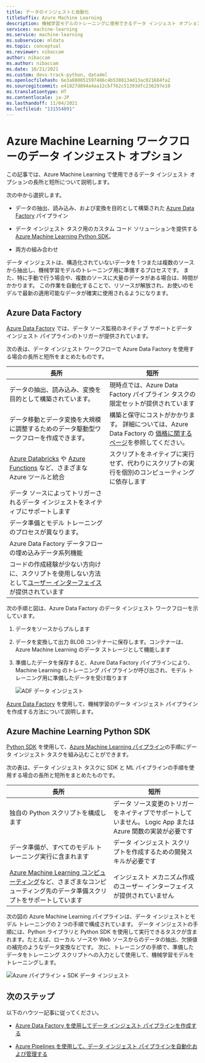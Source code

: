 ```yaml
---
title: データのインジェストと自動化
titleSuffix: Azure Machine Learning
description: 機械学習モデルのトレーニングに使用できるデータ インジェスト オプションの長所と短所について説明します。
services: machine-learning
ms.service: machine-learning
ms.subservice: mldata
ms.topic: conceptual
ms.reviewer: nibaccam
author: nibaccam
ms.author: nibaccam
ms.date: 10/21/2021
ms.custom: devx-track-python, data4ml
ms.openlocfilehash: 6e3a880851597486c4b5388134d13ac021684fa2
ms.sourcegitcommit: e41827d894a4aa12cbff62c51393dfc236297e10
ms.translationtype: HT
ms.contentlocale: ja-JP
ms.lasthandoff: 11/04/2021
ms.locfileid: "131554091"
---
```

# <a name="data-ingestion-options-for-azure-machine-learning-workflows"></a>Azure Machine Learning ワークフローのデータ インジェスト オプション

この記事では、Azure Machine Learning で使用できるデータ インジェスト オプションの長所と短所について説明します。 

次の中から選択します。
+ データの抽出、読み込み、および変換を目的として構築された [Azure Data Factory](#azure-data-factory) パイプライン

+ データ インジェスト タスク用のカスタム コード ソリューションを提供する [Azure Machine Learning Python SDK](#azure-machine-learning-python-sdk)。

+ 両方の組み合わせ

データ インジェストは、構造化されていないデータを 1 つまたは複数のソースから抽出し、機械学習モデルのトレーニング用に準備するプロセスです。 また、特に手動で行う場合や、複数のソースに大量のデータがある場合は、時間がかかります。 この作業を自動化することで、リソースが解放され、お使いのモデルで最新の適用可能なデータが確実に使用されるようになります。

## <a name="azure-data-factory"></a>Azure Data Factory

[Azure Data Factory](../data-factory/introduction.md) では、データ ソース監視のネイティブ サポートとデータ インジェスト パイプラインのトリガーが提供されています。  

次の表は、データ インジェスト ワークフローで Azure Data Factory を使用する場合の長所と短所をまとめたものです。

|長所|短所
---|---
データの抽出、読み込み、変換を目的として構築されています。|現時点では、Azure Data Factory パイプライン タスクの限定セットが提供されています 
データ移動とデータ変換を大規模に調整するためのデータ駆動型ワークフローを作成できます。|構築と保守にコストがかかります。 詳細については、Azure Data Factory の [価格に関するページ](https://azure.microsoft.com/pricing/details/data-factory/data-pipeline/)を参照してください。
[Azure Databricks](../data-factory/transform-data-using-databricks-notebook.md) や [Azure Functions](../data-factory/control-flow-azure-function-activity.md) など、さまざまな Azure ツールと統合 | スクリプトをネイティブに実行せず、代わりにスクリプトの実行を個別のコンピューティングに依存します 
データ ソースによってトリガーされるデータ インジェストをネイティブにサポートします| 
データ準備とモデル トレーニングのプロセスが異なります。|
Azure Data Factory データフローの埋め込みデータ系列機能|
コードの作成経験が少ない方向けに、スクリプトを使用しない方法として[ユーザー インターフェイス](../data-factory/quickstart-create-data-factory-portal.md)が提供されています |

次の手順と図は、Azure Data Factory のデータ インジェスト ワークフローを示しています。

1. データをソースからプルします
1. データを変換して出力 BLOB コンテナーに保存します。コンテナーは、Azure Machine Learning のデータ ストレージとして機能します
1. 準備したデータを保存すると、Azure Data Factory パイプラインにより、Machine Learning のトレーニング パイプラインが呼び出され、モデル トレーニング用に準備したデータを受け取ります


    ![ADF データ インジェスト](media/concept-data-ingestion/data-ingest-option-one.svg)
    
[Azure Data Factory](how-to-data-ingest-adf.md) を使用して、機械学習のデータ インジェスト パイプラインを作成する方法について説明します。

## <a name="azure-machine-learning-python-sdk"></a>Azure Machine Learning Python SDK 

[Python SDK](/python/api/overview/azure/ml) を使用して、[Azure Machine Learning パイプライン](./how-to-create-machine-learning-pipelines.md)の手順にデータ インジェスト タスクを組み込むことができます。

次の表は、データ インジェスト タスクに SDK と ML パイプラインの手順を使用する場合の長所と短所をまとめたものです。

長所| 短所
---|---
独自の Python スクリプトを構成します | データ ソース変更のトリガーをネイティブでサポートしていません。 Logic App または Azure 関数の実装が必要です
データ準備が、すべてのモデル トレーニング実行に含まれます|データ インジェスト スクリプトを作成するための開発スキルが必要です
[Azure Machine Learning コンピューティング](concept-compute-target.md#azure-machine-learning-compute-managed)など、さまざまなコンピューティング先のデータ準備スクリプトをサポートしています |インジェスト メカニズム作成のユーザー インターフェイスが提供されていません

次の図の Azure Machine Learning パイプラインは、データ インジェストとモデル トレーニングの 2 つの手順で構成されています。 データ インジェストの手順には、Python ライブラリと Python SDK を使用して実行できるタスクが含まれます。たとえば、ローカル ソースや Web ソースからのデータの抽出、欠損値の補完のようなデータ変換などです。 次に、トレーニングの手順で、準備したデータをトレーニング スクリプトへの入力として使用して、機械学習モデルをトレーニングします。 

![Azure パイプライン + SDK データ インジェスト](media/concept-data-ingestion/data-ingest-option-two.png)

## <a name="next-steps"></a>次のステップ

以下のハウツー記事に従ってください。
* [Azure Data Factory を使用してデータ インジェスト パイプラインを作成する](how-to-data-ingest-adf.md)

* [Azure Pipelines を使用して、データ インジェスト パイプラインを自動化および管理する](how-to-cicd-data-ingestion.md)